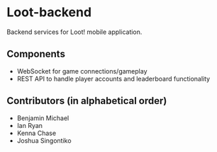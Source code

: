 # Loot-backend
Backend services for Loot! mobile application.

## Components
- WebSocket for game connections/gameplay
- REST API to handle player accounts and leaderboard functionality

## Contributors (in alphabetical order)
- Benjamin Michael
- Ian Ryan
- Kenna Chase
- Joshua Singontiko
